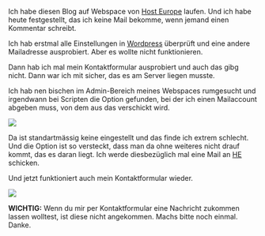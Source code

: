 <!--
.. title: Host Europe und Mails durch Scripte
.. slug: 167-host-europe-und-mails-durch-scripte
.. date: 2007-06-24 21:16:50
.. tags: Host Europe,In eigener Sache
.. description: 
.. type: text
-->

Ich habe diesen Blog auf Webspace von [Host Europe](http://www.hosteurope.de/) laufen.
Und ich habe heute festgestellt, das ich keine Mail bekomme, wenn jemand einen Kommentar schreibt.
<!-- TEASER_END -->

Ich hab erstmal alle Einstellungen in [Wordpress](http://wordpress-deutschland.org/) überprüft und eine andere Mailadresse ausprobiert.
Aber es wollte nicht funktionieren.

Dann hab ich mal mein Kontaktformular ausprobiert und auch das gibg nicht.
Dann war ich mit sicher, das es am Server liegen musste.

Ich hab nen bischen im Admin-Bereich meines Webspaces rumgesucht und irgendwann bei Scripten die Option gefunden, bei der ich einen Mailaccount abgeben muss, von dem aus das verschickt wird.

![](/images/mailacc.jpg)

Da ist standartmässig keine eingestellt und das finde ich extrem schlecht.
Und die Option ist so versteckt, dass man da ohne weiteres nicht drauf kommt, das es daran liegt.
Ich werde diesbezüglich mal eine Mail an [HE](http://www.hosteurope.de/) schicken.

Und jetzt funktioniert auch mein Kontaktformular wieder.

![](/images/mailf.jpg)

**WICHTIG:** Wenn du mir per Kontaktformular eine Nachricht zukommen lassen wolltest, ist diese nicht angekommen. Machs bitte noch einmal. Danke.
